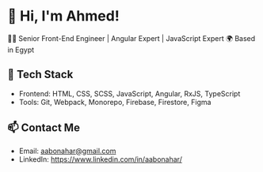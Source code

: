 # 👋 Hi, I'm Ahmed!
👨‍💻 Senior Front-End Engineer | Angular Expert  | JavaScript Expert
🌍 Based in Egypt  

## 🔧 Tech Stack
- Frontend: HTML, CSS, SCSS, JavaScript, Angular, RxJS, TypeScript
- Tools: Git, Webpack, Monorepo, Firebase, Firestore, Figma

## 📫 Contact Me
- Email: aabonahar@gmail.com
- LinkedIn: https://www.linkedin.com/in/aabonahar/

